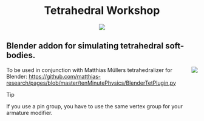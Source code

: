 <div align="center">
  <h1>Tetrahedral Workshop</h1>
</div>
<div align="center">
  <img src="https://github.com/user-attachments/assets/01a8ea25-6c6c-475d-b6a0-427eb63cc749">
</div>

## Blender addon for simulating tetrahedral soft-bodies.

<div class="test">
<img style="flex" align="right" src="https://github.com/user-attachments/assets/629038c7-93fd-4b1b-9373-506aa767d2cd">
</div>

To be used in conjunction with Matthias Müllers tetrahedralizer for Blender:
https://github.com/matthias-research/pages/blob/master/tenMinutePhysics/BlenderTetPlugin.py

> [!TIP]
> If you use a pin group, you have to use the same vertex group for your armature modifier.
